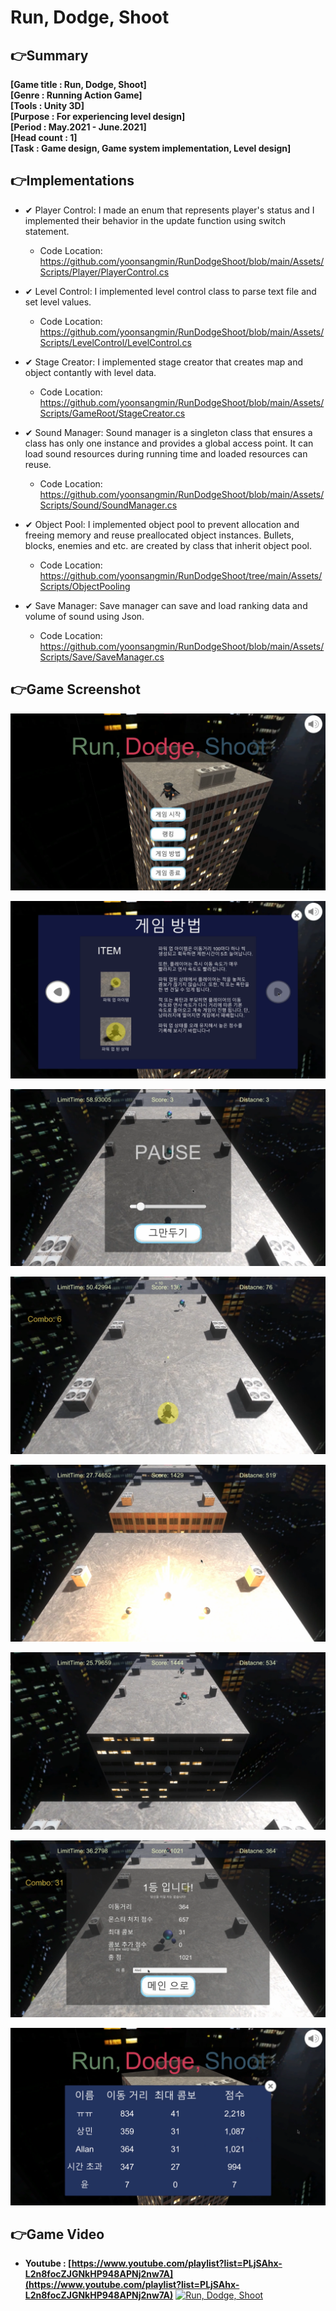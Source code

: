 # Run, Dodge, Shoot

## 👉Summary

**[Game title :  Run, Dodge, Shoot]**  
**[Genre      :  Running Action Game]**  
**[Tools      :  Unity 3D]**  
**[Purpose    :  For experiencing level design]**  
**[Period     :  May.2021 - June.2021]**  
**[Head count :  1]**  
**[Task       :  Game design, Game system implementation, Level design]**  

## 👉Implementations

* ✔ Player Control: I made an enum that represents player's status and I implemented their behavior in the update function using switch statement.
  * Code Location: https://github.com/yoonsangmin/RunDodgeShoot/blob/main/Assets/Scripts/Player/PlayerControl.cs  

* ✔ Level Control: I implemented level control class to parse text file and set level values.
  * Code Location: https://github.com/yoonsangmin/RunDodgeShoot/blob/main/Assets/Scripts/LevelControl/LevelControl.cs  
 
* ✔ Stage Creator: I implemented stage creator that creates map and object contantly with level data.
  * Code Location: https://github.com/yoonsangmin/RunDodgeShoot/blob/main/Assets/Scripts/GameRoot/StageCreator.cs  
 
* ✔ Sound Manager: Sound manager is a singleton class that ensures a class has only one instance and provides a global access point. It can load sound resources during running time and loaded resources can reuse.
  * Code Location: https://github.com/yoonsangmin/RunDodgeShoot/blob/main/Assets/Scripts/Sound/SoundManager.cs  

* ✔ Object Pool: I implemented object pool to prevent allocation and freeing memory and reuse preallocated object instances. Bullets, blocks, enemies and etc. are created by class that inherit object pool.
  * Code Location: https://github.com/yoonsangmin/RunDodgeShoot/tree/main/Assets/Scripts/ObjectPooling  

* ✔ Save Manager: Save manager can save and load ranking data and volume of sound using Json.
  * Code Location: https://github.com/yoonsangmin/RunDodgeShoot/blob/main/Assets/Scripts/Save/SaveManager.cs  


## 👉Game Screenshot

![1.png](Images/1.png)

![2.png](Images/2.png)

![3.png](Images/3.png)

![4.png](Images/4.png)

![5.png](Images/5.png)

![6.png](Images/6.png)

![7.png](Images/7.png)

![8.png](Images/8.png)

## 👉Game Video

- **Youtube : [https://www.youtube.com/playlist?list=PLjSAhx-L2n8focZJGNkHP948APNj2nw7A](https://www.youtube.com/playlist?list=PLjSAhx-L2n8focZJGNkHP948APNj2nw7A)**
[![Run, Dodge, Shoot](https://img.youtube.com/vi/DevAbZc6Ofs/0.jpg)](https://www.youtube.com/watch?v=DevAbZc6Ofs "Run, Dodge, Shoot")
